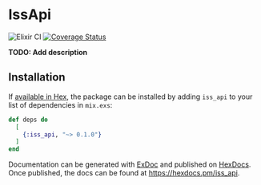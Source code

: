 # IssApi

![Elixir CI](https://github.com/MikkelvtK/iss_api/actions/workflows/elixir.yml/badge.svg) [![Coverage Status](https://coveralls.io/repos/github/MikkelvtK/iss_api/badge.svg?branch=main)](https://coveralls.io/github/MikkelvtK/iss_api?branch=main)

**TODO: Add description**

## Installation

If [available in Hex](https://hex.pm/docs/publish), the package can be installed
by adding `iss_api` to your list of dependencies in `mix.exs`:

```elixir
def deps do
  [
    {:iss_api, "~> 0.1.0"}
  ]
end
```

Documentation can be generated with [ExDoc](https://github.com/elixir-lang/ex_doc)
and published on [HexDocs](https://hexdocs.pm). Once published, the docs can
be found at <https://hexdocs.pm/iss_api>.

